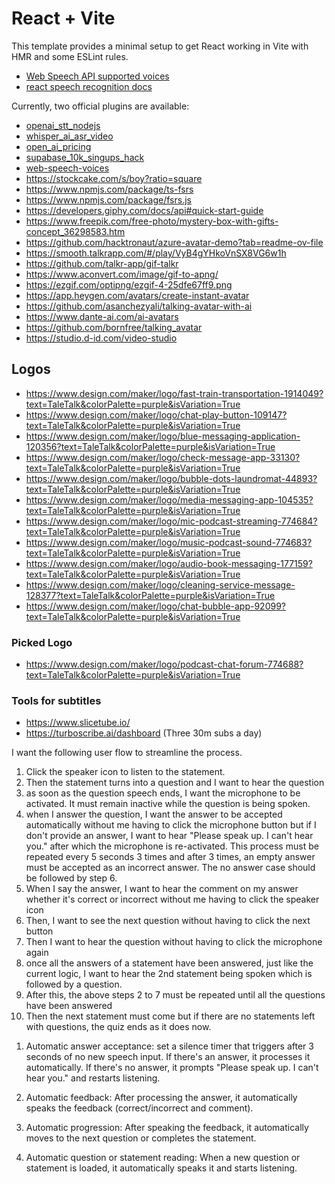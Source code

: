 # React + Vite

This template provides a minimal setup to get React working in Vite with HMR and some ESLint rules.

- [Web Speech API supported voices](https://cloud.google.com/speech-to-text/docs/speech-to-text-supported-languages)
- [react speech recognition docs](https://github.com/JamesBrill/react-speech-recognition/blob/HEAD/docs/API.md)

Currently, two official plugins are available:

- [openai_stt_nodejs](https://platform.openai.com/docs/guides/speech-to-text/quickstart?lang=node)
- [whisper_ai_asr_video](https://www.youtube.com/watch?v=_spinzpEeFM)
- [open_ai_pricing](https://openai.com/api/pricing/)
- [supabase_10k_singups_hack](https://www.youtube.com/watch?v=5T0SpSvptQ0)
- [web-speech-voices](https://github.com/HadrienGardeur/web-speech-recommended-voices?tab=readme-ov-file)
- https://stockcake.com/s/boy?ratio=square
- https://www.npmjs.com/package/ts-fsrs
- https://www.npmjs.com/package/fsrs.js
- https://developers.giphy.com/docs/api#quick-start-guide
- https://www.freepik.com/free-photo/mystery-box-with-gifts-concept_36298583.htm
- https://github.com/hacktronaut/azure-avatar-demo?tab=readme-ov-file
- https://smooth.talkrapp.com/#/play/VyB4gYHkoVnSX8VG6w1h
- https://github.com/talkr-app/gif-talkr
- https://www.aconvert.com/image/gif-to-apng/
- https://ezgif.com/optipng/ezgif-4-25dfe67ff9.png
- https://app.heygen.com/avatars/create-instant-avatar
- https://github.com/asanchezyali/talking-avatar-with-ai
- https://www.dante-ai.com/ai-avatars
- https://github.com/bornfree/talking_avatar
- https://studio.d-id.com/video-studio

## Logos
- https://www.design.com/maker/logo/fast-train-transportation-1914049?text=TaleTalk&colorPalette=purple&isVariation=True
- https://www.design.com/maker/logo/chat-play-button-109147?text=TaleTalk&colorPalette=purple&isVariation=True
- https://www.design.com/maker/logo/blue-messaging-application-120356?text=TaleTalk&colorPalette=purple&isVariation=True
- https://www.design.com/maker/logo/check-message-app-33130?text=TaleTalk&colorPalette=purple&isVariation=True
- https://www.design.com/maker/logo/bubble-dots-laundromat-44893?text=TaleTalk&colorPalette=purple&isVariation=True
- https://www.design.com/maker/logo/media-messaging-app-104535?text=TaleTalk&colorPalette=purple&isVariation=True
- https://www.design.com/maker/logo/mic-podcast-streaming-774684?text=TaleTalk&colorPalette=purple&isVariation=True
- https://www.design.com/maker/logo/music-podcast-sound-774683?text=TaleTalk&colorPalette=purple&isVariation=True
- https://www.design.com/maker/logo/audio-book-messaging-177159?text=TaleTalk&colorPalette=purple&isVariation=True
- https://www.design.com/maker/logo/cleaning-service-message-128377?text=TaleTalk&colorPalette=purple&isVariation=True
- https://www.design.com/maker/logo/chat-bubble-app-92099?text=TaleTalk&colorPalette=purple&isVariation=True

### Picked Logo
- https://www.design.com/maker/logo/podcast-chat-forum-774688?text=TaleTalk&colorPalette=purple&isVariation=True

### Tools for subtitles
- https://www.slicetube.io/
- https://turboscribe.ai/dashboard (Three 30m subs a day)


I want the following user flow to streamline the process.
1. Click the speaker icon to listen to the statement.
2. Then the statement turns into a question and I want to hear the question
3. as soon as the question speech ends, I want the microphone to be activated. It must remain inactive while the question is being spoken.
4. when I answer the question, I want the answer to be accepted automatically without me having to click the microphone button but if I don't provide an answer, I want to hear "Please speak up. I can't hear you." after which the microphone is re-activated. This process must be repeated every 5 seconds 3 times and after 3 times, an empty answer must be accepted as an incorrect answer. The no answer case should be followed by step 6. 
5. When I say the answer, I want to hear the comment on my answer whether it's correct or incorrect without me having to click the speaker icon
6. Then, I want to see the next question without having to click the next button
7. Then I want to hear the question without having to click the microphone again
8. once all the answers of a statement have been answered, just like the current logic, I want to hear the 2nd statement being spoken which is followed by a question. 
9. After this, the above steps 2 to 7 must be repeated until all the questions have been answered
10. Then the next statement must come but if there are no statements left with questions, the quiz ends as it does now.



1) Automatic answer acceptance:
set a silence timer that triggers after 3 seconds of no new speech input.
If there's an answer, it processes it automatically.
If there's no answer, it prompts "Please speak up. I can't hear you." and restarts listening.


2) Automatic feedback:
After processing the answer, it automatically speaks the feedback (correct/incorrect and comment).


3) Automatic progression:
After speaking the feedback, it automatically moves to the next question or completes the statement.


4) Automatic question or statement reading:
When a new question or statement is loaded, it automatically speaks it and starts listening.